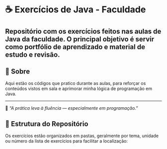 # ☕ Exercícios de Java - Faculdade

Repositório com os exercícios feitos nas aulas de **Java** da faculdade. O principal objetivo é servir como portfólio de aprendizado e material de estudo e revisão.
---

## 📘 Sobre

Aqui estão os códigos que pratico durante as aulas, para reforçar os conteúdos vistos em sala e aprimorar minha lógica de programação em Java.

---

📍 *“A prática leva à fluência — especialmente em programação.”*

## 📁 Estrutura do Repositório

Os exercícios estão organizados em pastas, geralmente por tema, unidade ou número da lista de exercícios para facilitar a localização:
